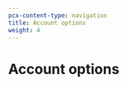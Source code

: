 ```yaml
---
pcx-content-type: navigation
title: Account options
weight: 4
---
```


# Account options

<DirectoryListing path="/account-options"/>

